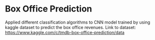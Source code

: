 # Box Office Prediction
Applied different classification algorithms to CNN model trained by using kaggle dataset to predict the box office revenues. 
Link to dataset: https://www.kaggle.com/c/tmdb-box-office-prediction/data
